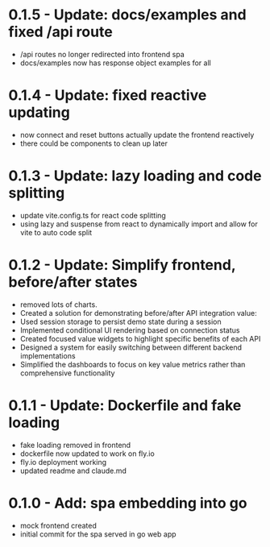 # 0.1.5 - Update: docs/examples and fixed /api route
- /api routes no longer redirected into frontend spa
- docs/examples now has response object examples for all

# 0.1.4 - Update: fixed reactive updating
- now connect and reset buttons actually update the frontend reactively
- there could be components to clean up later

# 0.1.3 - Update: lazy loading and code splitting
- update vite.config.ts for react code splitting
- using lazy and suspense from react to dynamically import and allow for vite to auto code split

# 0.1.2 - Update: Simplify frontend, before/after states
- removed lots of charts.
- Created a solution for demonstrating before/after API integration value:
- Used session storage to persist demo state during a session
- Implemented conditional UI rendering based on connection status
- Created focused value widgets to highlight specific benefits of each API
- Designed a system for easily switching between different backend implementations
- Simplified the dashboards to focus on key value metrics rather than comprehensive functionality

# 0.1.1 - Update: Dockerfile and fake loading
- fake loading removed in frontend
- dockerfile now updated to work on fly.io
- fly.io deployment working
- updated readme and claude.md

# 0.1.0 - Add: spa embedding into go
- mock frontend created
- initial commit for the spa served in go web app
